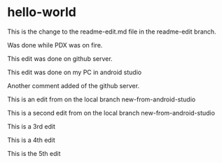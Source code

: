 # hello-world

This is the change to the readme-edit.md file in the readme-edit branch.

Was done while PDX was on fire.

This edit was done on github server.

This edit was done on my PC in android studio

Another comment added of the github server.

This is an edit from on the local branch new-from-android-studio

This is a second edit from on the local branch new-from-android-studio

This is a 3rd edit

This is a 4th edit

This is the 5th edit